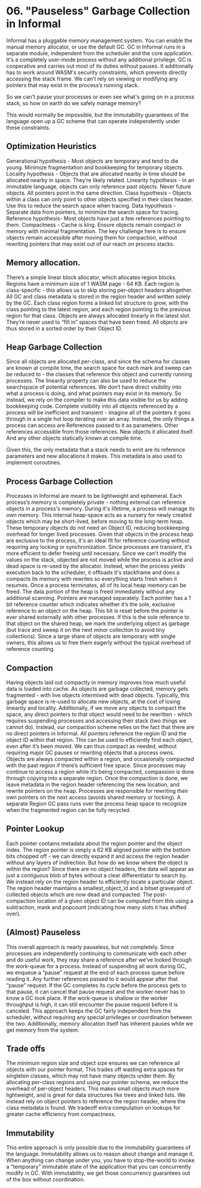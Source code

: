 # 06. "Pauseless" Garbage Collection in Informal
Informal has a pluggable memory management system. You can enable the manual memory allocator, or use the default GC.
GC in Informal runs in a separate module, independent from the scheduler and the core application.
It's a completely user-mode process without any additional privilege.
GC is cooperative and carries out most of its duties without pauses.
It additionally has to work around WASM's security constraints, which prevents directly accessing the stack frame. We can’t rely on viewing or modifying any pointers that may exist in the process’s running stack.

So we can't pause your processes or even see what's going on in a process stack, so how on earth do we safely manage memory?

This would normally be impossible, but the immutability guarantees of the language open up a GC scheme that can operate independently under these constraints.

## Optimization Heuristics
Generational hypothesis - Most objects are temporary and tend to die young. Minimize fragmentation and bookkeeping for temporary objects.
Locality hypothesis - Objects that are allocated nearby in time should be allocated nearby in space. They’re likely related.
Linearity hypothesis - In an immutable language, objects can only reference past objects. Never future objects. All pointers point in the same direction. 
Class hypothesis - Objects within a class can only point to other objects specified in their class header. Use this to reduce the search space when tracing.
Data hypothesis - Separate data from pointers, to minimize the search space for tracing.
Reference hypothesis- Most objects have just a few references pointing to them.
Compactness - Cache is king. Ensure objects remain compact in memory with minimal fragmentation. The key challenge here is to ensure objects remain accessible after moving them for compaction, without rewriting pointers that may exist out of our reach on process stacks.

## Memory allocation.
There’s a simple linear block allocator, which allocates region blocks. Regions have a minimum size of 1 WASM page - 64 KB. 
Each region is class-specific - this allows us to skip storing per-object headers altogether. All GC and class metadata is stored in the region header and written solely by the GC.
Each class region forms a linked list structure to grow, with the class pointing to the latest region, and each region pointing to the previous region for that class.
Objects are always allocated linearly in the latest slot. They’re never used to “fill in” spaces that have been freed. All objects are thus stored in a sorted order by their Object ID. 

## Heap Garbage Collection
Since all objects are allocated per-class, and since the schema for classes are known at compile time, the search space for each mark and sweep can be reduced to - the classes that reference this object and currently running processes. The linearity property can also be used to reduce the searchspace of potential references.
We don’t have direct visibility into what a process is doing, and what pointers may exist in its memory. So instead, we rely on the compiler to make this data visible for us by adding bookkeeping code. Complete visibility into all objects referenced by a process will be inefficient and transient - imagine all of the pointers it goes through in a single hot loop iterating over an array. Instead, the only things a process can access are
References passed to it as parameters. 
Other references accessible from those references.
New objects it allocated itself. 
And any other objects statically known at compile time.

Given this, the only metadata that a stack needs to emit are its reference parameters and new allocations it makes. This metadata is also used to implement coroutines. 


## Process Garbage Collection
Processes in Informal are meant to be lightweight and ephemeral. 
Each process’s memory is completely private - nothing external can reference objects in a process's memory.
During it's lifetime, a process will manage its own memory. This internal heap-space acts as a nursery for newly created objects which may be short-lived, before moving to the long-term heap. These temporary objects do not need an Object ID, reducing bookkeeping overhead for longer lived processes.
Given that objects in the process heap are exclusive to the process, it's an ideal fit for reference counting without requiring any locking or synchronization. 
Since processes are transient, it's more efficient to defer freeing until necessary. Since we can't modify the values on the stack, objected are not moved while the process is active and dead space is re-used by the allocator. Instead, when the process yields execution back to the scheduler, it offloads it's stackframe and does a compacts its memory with rewrites so everything starts fresh when it resumes.
Once a process terminates, all of its local heap memory can be freed. The data portion of the heap is freed immediately without any additional scanning. 
Pointers are managed separately. Each pointer has a 1 bit reference counter which indicates whether it’s the sole, exclusive reference to an object on the heap. This bit is reset before the pointer is ever shared externally with other processes. If this is the sole reference to that object on the shared heap, we mark the underlying object as garbage (but trace and sweep it on the next minor collection to avoid tiny collections). Since a large share of objects are temporary with single owners, this allows us to free them eagerly without the typical overhead of reference counting.


## Compaction
Having objects laid out compactly in memory improves how much useful data is loaded into cache. As objects are garbage collected, memory gets fragmented - with live objects intermixed with dead objects. Typically, this garbage space is re-used to allocate new objects, at the cost of losing linearity and locality. Additionally, if we move any objects to compact the space, any direct pointers to that object would need to be rewritten - which requires suspending processes and accessing their stack (two things we cannot do).
Instead, our compaction scheme relies on the fact that there are no direct pointers in Informal. All pointers reference the region ID and the object ID within that region. This can be used to efficiently find each object, even after it’s been moved. We can thus compact as needed, without requiring major GC pauses or rewriting objects that a process owns. 
Objects are always compacted within a region, and occasionally compacted with the past region if there’s sufficient free space.
Since processes may continue to access a region while it’s being compacted, compassion is done through copying into a separate region. Once the compaction is done, we leave metadata in the region header referencing the new location, and rewrite pointers on the heap. Processes are responsible for rewriting their own pointers on the next access (avoids shared memory or locking). A separate Region GC pass runs over the process heap space to recognize when the fragmented region can be fully recycled. 

## Pointer Lookup
Each pointer contains metadata about the region pointer and the object index. The region pointer is simply a 62 KB aligned pointer with the bottom bits chopped off - we can directly expand it and access the region header without any layers of indirection. 
But how do we know where the object is within the region? Since there are no object headers, the data will appear as just a contiguous blob of bytes without a clear differentiator to search by. 
We instead rely on the region header to efficiently locate a particular object. The region header maintains a smallest_object_id and a bitset graveyard of collected objects which are now dead and compacted. The post-compaction location of a given object ID can be computed from this using a subtraction, mask and popcount (indicating how many slots it has shifted over).


## (Almost) Pauseless
This overall approach is nearly pauseless, but not completely. Since processes are independently continuing to communicate with each other and do useful work, they may share a reference after we’ve looked through the work-queue for a process. Instead of suspending all work during GC, we enqueue a “pause” request at the end of each process queue before reading it. Any further references passed to it would appear after that “pause” request. If the GC completes its cycle before the process gets to that pause, it can cancel that pause request and the worker never has to know a GC took place. If the work-queue is shallow or the worker throughput is high, it can still encounter the pause request before it is canceled. This approach keeps the GC fairly independent from the scheduler, without requiring any special privileges or coordination between the two. 
Additionally, memory allocation itself has inherent pauses while we get memory from the system.


## Trade offs
The minimum region size and object size ensures we can reference all objects with our pointer format. This trades off wasting extra spaces for singleton classes, which may not have many objects under them.
By allocating per-class regions and using our pointer schema, we reduce the overhead of per-object headers. This makes small objects much more lightweight, and is great for data structures like trees and linked lists. We instead rely on object pointers to reference the region header, where the class metadata is found. 
We tradeoff extra computation on lookups for greater cache efficiency from compactness.


## Immutability
This entire approach is only possible due to the immutability guarantees of the language. Immutability allows us to reason about change and manage it. When anything can change under you, you have to stop-the-world to invoke a “temporary” immutable state of the application that you can concurrently modify in GC. With immutability, we get those concurrency guarantees out of the box without coordination. 

